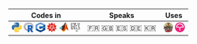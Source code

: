 <!--
**ClaireGuerin/ClaireGuerin** is a ✨ _special_ ✨ repository because its `README.md` (this file) appears on your GitHub profile.

Here are some ideas to get you started:

- 🔭 I’m currently working on ...
- 🌱 I’m currently learning ...
- 👯 I’m looking to collaborate on ...
- 🤔 I’m looking for help with ...
- 💬 Ask me about ...
- 📫 How to reach me: ...
- 😄 Pronouns: ...
- ⚡ Fun fact: ...
-->

| Codes in | Speaks | Uses |
|:--------:|:------:|:----:|
| <img src="logos/python.jpeg" height="20"> <img src="logos/r.jpeg" width="20" height="20"> <img src="logos/c++.png" width="20" height="20"> <img src="logos/mathematica.png" width="20" height="20"> <img src="logos/matlab.jpeg" width="20" height="20"> <img src="logos/latex.png" width="20" height="20"> | 🇫🇷 🇬🇧 🇪🇸 🇩🇪 🇰🇷 | <img src="logos/travis.png" width="20" height="20"> <img src="logos/codecov.jpeg" width="20" height="20"> |
